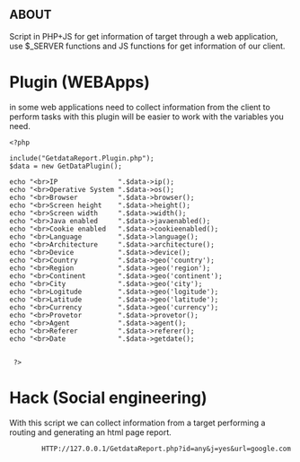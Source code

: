 
## ABOUT
Script in PHP+JS for get information of target through a web application, use $_SERVER functions and JS functions for get information of our client.

# Plugin (WEBApps)
in some web applications need to collect information from the client to perform tasks with this plugin will be easier to work with the variables you need.

```
<?php

include("GetdataReport.Plugin.php");
$data = new GetDataPlugin();

echo "<br>IP               ".$data->ip();
echo "<br>Operative System ".$data->os();
echo "<br>Browser          ".$data->browser();
echo "<br>Screen height    ".$data->height();
echo "<br>Screen width     ".$data->width();
echo "<br>Java enabled     ".$data->javaenabled();
echo "<br>Cookie enabled   ".$data->cookieenabled();
echo "<br>Language         ".$data->language();
echo "<br>Architecture     ".$data->architecture();
echo "<br>Device           ".$data->device();
echo "<br>Country          ".$data->geo('country');
echo "<br>Region           ".$data->geo('region');
echo "<br>Continent        ".$data->geo('continent');
echo "<br>City             ".$data->geo('city');
echo "<br>Logitude         ".$data->geo('logitude');
echo "<br>Latitude         ".$data->geo('latitude');
echo "<br>Currency         ".$data->geo('currency');
echo "<br>Provetor         ".$data->provetor();
echo "<br>Agent            ".$data->agent();
echo "<br>Referer          ".$data->referer();
echo "<br>Date             ".$data->getdate();


 ?>
```

# Hack (Social engineering)
With this script we can collect information from a target performing a routing and generating an html page report.

```
        HTTP://127.0.0.1/GetdataReport.php?id=any&j=yes&url=google.com

```
